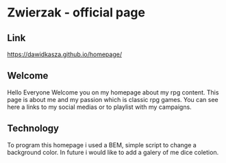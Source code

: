 # Zwierzak - official page
## Link
https://dawidkasza.github.io/homepage/

## Welcome
Hello Everyone
Welcome you on my homepage about my rpg content.
This page is about me and my passion which is classic rpg games. You can see here a links to my social medias or to playlist with my campaigns.

## Technology
To program this homepage i used a BEM, simple script to change a background color. In future i would like to add a galery of me dice coletion.
